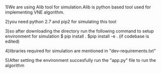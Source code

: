 1)We are using Alib tool for simulation.Alib is python based tool used for implementing VNE algorithm.

2)you need python 2.7 and pip2 for simulating this tool

3)so after downloading the directory run the following command to setup environment for simulation
    $ pip install .
    $pip install -e . (if codebase is edited)
    
4)libraries required for simulation are mentioned in "dev-requirements.txt"

5)After setting the environment succesfully run the "app.py" file to run the algorithm
